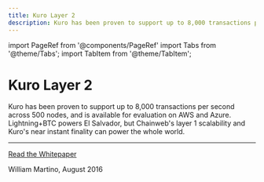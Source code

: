 ```yaml
---
title: Kuro Layer 2
description: Kuro has been proven to support up to 8,000 transactions per second across 500 nodes, and is available for evaluation on AWS and Azure. Lightning+BTC powers El Salvador, but Chainweb's layer 1 scalability and Kuro's near instant finality can power the whole world. 
---
```


import PageRef from '@components/PageRef'
import Tabs from '@theme/Tabs';
import TabItem from '@theme/TabItem';

# Kuro Layer 2

Kuro has been proven to support up to 8,000 transactions per second across 500 nodes, and is available for evaluation on AWS and Azure. Lightning+BTC powers El Salvador, but Chainweb's layer 1 scalability and Kuro's near instant finality can power the whole world. 

---

[Read the Whitepaper](https://d31d887a-c1e0-47c2-aa51-c69f9f998b07.filesusr.com/ugd/86a16f_aeb9004965c34efd9c48993c4e63a9bb.pdf)

William Martino, August 2016
